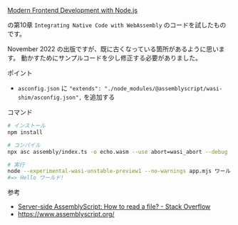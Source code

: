 [Modern Frontend Development with Node.js](https://www.packtpub.com/product/modern-frontend-development-with-nodejs/9781804618295)

の第10章 `Integrating Native Code with WebAssembly` のコードを試したものです。

November 2022 の出版ですが、既に古くなっている箇所があるように思います。
動かすためにサンプルコードを少し修正する必要がありました。

ポイント

- `asconfig.json` に `"extends": "./node_modules/@assemblyscript/wasi-shim/asconfig.json",` を追加する

コマンド

```sh
# インストール
npm install

# コンパイル
npx asc assembly/index.ts -o echo.wasm --use abort=wasi_abort --debug

# 実行
node --experimental-wasi-unstable-preview1 --no-warnings app.mjs ワールド
#=> Hello ワールド!
```

参考

- [Server-side AssemblyScript: How to read a file? - Stack Overflow](https://stackoverflow.com/a/75378019/5022162)
- https://www.assemblyscript.org/
